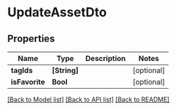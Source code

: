 # UpdateAssetDto

## Properties
Name | Type | Description | Notes
------------ | ------------- | ------------- | -------------
**tagIds** | **[String]** |  | [optional] 
**isFavorite** | **Bool** |  | [optional] 

[[Back to Model list]](../README.md#documentation-for-models) [[Back to API list]](../README.md#documentation-for-api-endpoints) [[Back to README]](../README.md)


